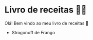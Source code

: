 # Livro de receitas :man_cook:

Olá! Bem vindo ao meu livro de receitas :wave:

- Strogonoff de Frango

  
